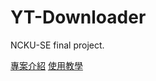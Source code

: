 # YT-Downloader
NCKU-SE final project.

[專案介紹](https://github.com/wadxs90123/YT-Downloader/wiki/%E5%B0%88%E6%A1%88%E4%BB%8B%E7%B4%B9)
[使用教學](https://github.com/wadxs90123/YT-Downloader/wiki/%E4%BD%BF%E7%94%A8%E6%95%99%E5%AD%B8)
